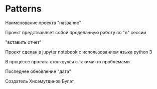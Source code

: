 # Patterns
Наименование проекта "название"

Проект предствавляет собой проделанную работу по "n" сессии

"вставить отчет"

Проект сделан в jupyter notebook с использованием языка python 3
 
В процессе проекта столкнулся с такими-то проблемами

Последнее обновление "дата"

Создатель Хисамутдинов Булат
